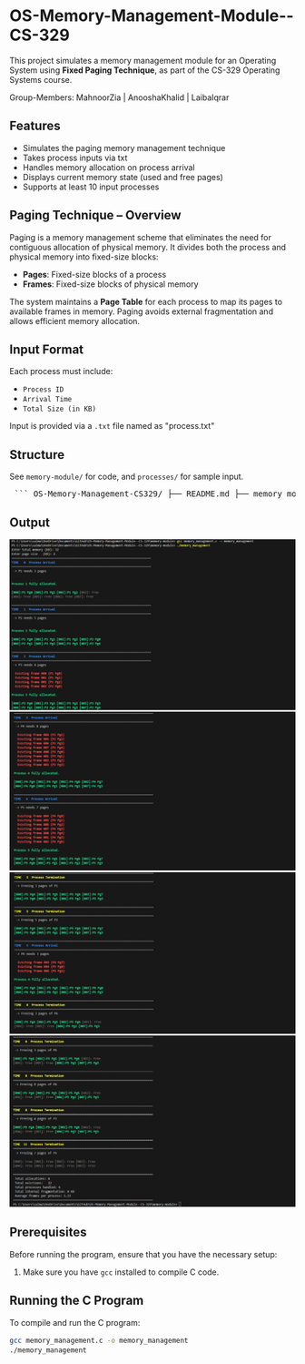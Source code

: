 # OS-Memory-Management-Module--CS-329
This project simulates a memory management module for an Operating System using **Fixed Paging Technique**, as part of the CS-329 Operating Systems course.

Group-Members: MahnoorZia | AnooshaKhalid | LaibaIqrar

## Features

- Simulates the paging memory management technique
- Takes process inputs via txt
- Handles memory allocation on process arrival
- Displays current memory state (used and free pages)
- Supports at least 10 input processes

## Paging Technique – Overview

Paging is a memory management scheme that eliminates the need for contiguous allocation of physical memory. It divides both the process and physical memory into fixed-size blocks:

- **Pages**: Fixed-size blocks of a process
- **Frames**: Fixed-size blocks of physical memory

The system maintains a **Page Table** for each process to map its pages to available frames in memory. Paging avoids external fragmentation and allows efficient memory allocation.

## Input Format

Each process must include:

- `Process ID`
- `Arrival Time`
- `Total Size (in KB)`

Input is provided via a `.txt` file named as "process.txt"

## Structure

See `memory-module/` for code, and `processes/` for sample input.

<pre> ``` OS-Memory-Management-CS329/ ├── README.md ├── memory_module/ │ ├── memory_management.c │ └── processes/ │ └── process.txt ├── docs/ │ ├── OEL-Report.pdf │ └── problem-statement.pdf └── readme_images/ ├── image1.png ├── image2.png ├── image3.png └── image4.png ``` </pre>

## Output

![alt text](readme_images/image1.png)
![alt text](readme_images/image2.png)
![alt text](readme_images/image3.png)
![alt text](readme_images/image4.png)

## Prerequisites

Before running the program, ensure that you have the necessary setup:

1. Make sure you have `gcc` installed to compile C code.

## Running the C Program

To compile and run the C program:

```bash
gcc memory_management.c -o memory_management
./memory_management


